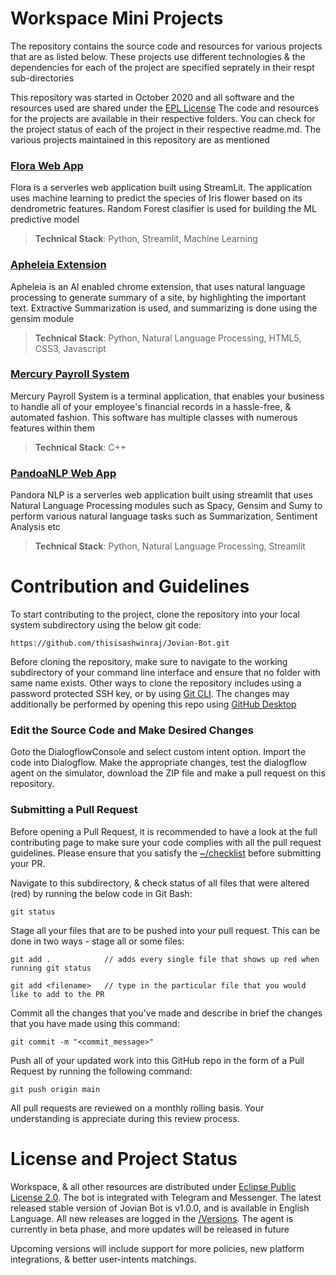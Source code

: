# Workspace Mini Projects
The repository contains the source code and resources for various projects that are as listed below. These projects use different technologies & the dependencies for each of the project are specified seprately in their respt sub-directories

This repository was started in October 2020 and all software and the resources used are shared under the [EPL License](https://github.com/ashwinraj-in/Workspace/blob/main/LICENSE)
The code and resources for the projects are available in their respective folders. You can check for the project status of each of the project in their respective readme.md. The various projects maintained in this repository are as mentioned

### [Flora Web App](https://github.com/ashwinraj-in/Workspace/tree/main/FloraWebApp)
Flora is a serverles web application built using StreamLit. The application uses machine learning to predict the species of Iris flower based on its dendrometric features. Random Forest clasifier is used for building the ML predictive model
> **Technical Stack**: Python, Streamlit, Machine Learning

### [Apheleia Extension](https://github.com/ashwinraj-in/Workspace/tree/main/ApheleiaExtension)
Apheleia is an AI enabled chrome extension, that uses natural language processing to generate summary of a site, by highlighting the important text. Extractive Summarization is used, and summarizing is done using the gensim module
> **Technical Stack**: Python, Natural Language Processing, HTML5, CSS3, Javascript

### [Mercury Payroll System](https://github.com/ashwinraj-in/Workspace/tree/main/MercuryPayrollSystem)
Mercury Payroll System is a terminal application, that enables your business to handle all of your employee's financial records in a hassle-free, & automated fashion. This software has multiple classes with numerous features within them
> **Technical Stack**: C++

### [PandoaNLP Web App](https://github.com/ashwinraj-in/Workspace/tree/main/PandoraNLP)
Pandora NLP is a serverles web application built using streamlit that uses Natural Language Processing modules such as Spacy, Gensim and Sumy to perform various natural language tasks such as Summarization, Sentiment Analysis etc
> **Technical Stack**: Python, Natural Language Processing, Streamlit

# Contribution and Guidelines

To start contributing to the project, clone the repository into your local system subdirectory using the below git code:
```
https://github.com/thisisashwinraj/Jovian-Bot.git
```
Before cloning the repository, make sure to navigate to the working subdirectory of your command line interface and ensure that no folder with same name exists. Other ways to clone the repository includes using a password protected SSH key, or by using [Git CLI](https://cli.github.com/). The changes may additionally be performed by opening this repo using [GitHub Desktop](https://desktop.github.com/)

### Edit the Source Code and Make Desired Changes

Goto the DialogflowConsole and select custom intent option. Import the code into Dialogflow. Make the appropriate changes, test the dialogflow agent on the simulator, download the ZIP file and make a pull request on this repository.

### Submitting a Pull Request
Before opening a Pull Request, it is recommended to have a look at the full contributing page to make sure your code complies with all the pull request guidelines. Please ensure that you satisfy the [~/checklist](https://github.com/thisisashwinraj/JovianBot-ChatBot-For-Social-Good/blob/main/.github/PULL_REQUEST_TEMPLATE/pull_request_template.md) before submitting your PR.

Navigate to this subdirectory, & check status of all files that were altered (red) by running the below code in Git Bash:
```
git status
```
Stage all your files that are to be pushed into your pull request. This can be done in two ways - stage all or some files:
```
git add .            // adds every single file that shows up red when running git status
```
```
git add <filename>   // type in the particular file that you would like to add to the PR
```

Commit all the changes that you've made and describe in brief the changes that you have made using this command:
```
git commit -m "<commit_message>"
```
Push all of your updated work into this GitHub repo in the form of a Pull Request by running the following command:
```
git push origin main
```
All pull requests are reviewed on a monthly rolling basis. Your understanding is appreciate during this review process.

# License and Project Status
Workspace, & all other resources are distributed under [Eclipse Public License 2.0](https://github.com/thisisashwinraj/JovianBot-ChatBot-For-Social-Good/blob/main/LICENSE). The bot is integrated with Telegram and Messenger. The latest released stable version of Jovian Bot is v1.0.0, and is available in English Language. All new releases are logged in the [/Versions](https://github.com/thisisashwinraj/JovianBot-ChatBot-For-Social-Good/tree/main/versions). The agent is currently in beta phase, and more updates will be released in future

Upcoming versions will include support for more policies, new platform integrations, & better user-intents matchings.
